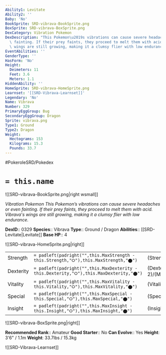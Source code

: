 ```yaml
---
Ability1: Levitate
Ability2: ''
Baby: 'No'
BookSprite: SRD-vibrava-BookSprite.png
BoxSprite: SRD-vibrava-BoxSprite.png
DexCategory: Vibration Pokemon
DexDescription: "This Pokemon\u2019s vibrations can cause severe headaches or even\
  \ fainting. If their prey faints, they proceed to melt them with acid. Vibrava's\
  \ wings are still growing, making it a clumsy flier with low endurance."
EventAbilities: ''
GenderType: ''
HasForm: 'No'
Height:
  Deimeters: 11
  Feet: 3.6
  Meters: 1.1
HiddenAbility: ''
HomeSprite: SRD-vibrava-HomeSprite.png
Learnset: '[[SRD-Vibrava-Learnset]]'
Legendary: 'No'
Name: Vibrava
Number: 329
PrimaryEggGroup: Bug
SecondaryEggGroup: Dragon
Sprite: vibrava.png
Type1: Ground
Type2: Dragon
Weight:
  Hectograms: 153
  Kilograms: 15.3
  Pounds: 33.7
---
```


#PokeroleSRD/Pokedex

# `= this.name`

![[SRD-vibrava-BookSprite.png|right wsmall]]

*Vibration Pokemon*
*This Pokemon’s vibrations can cause severe headaches or even fainting. If their prey faints, they proceed to melt them with acid. Vibrava's wings are still growing, making it a clumsy flier with low endurance.*

**DexID**:: 0329
**Species**:: Vibrava
**Type**:: Ground / Dragon
**Abilities**:: [[SRD-Levitate|Levitate]]
**Base HP**:: 4

![[SRD-vibrava-HomeSprite.png|right]]

|           |                                                                                        |                                          |
| --------- | -------------------------------------------------------------------------------------- | ---------------------------------------- |
| Strength  | `= padleft(padright("",this.MaxStrength - this.Strength,"⭘"),this.MaxStrength,"⬤")`    | (Strength::3)/(MaxStrength::6)   |
| Dexterity | `= padleft(padright("",this.MaxDexterity - this.Dexterity,"⭘"),this.MaxDexterity,"⬤")` | (Dexterity:: 2)/(MaxDexterity::4) |
| Vitality  | `= padleft(padright("",this.MaxVitality - this.Vitality,"⭘"),this.MaxVitality,"⬤")`    | (Vitality::2)/(MaxVitality::4)   |
| Special   | `= padleft(padright("",this.MaxSpecial - this.Special,"⭘"),this.MaxSpecial,"⬤")`       | (Special::2)/(MaxSpecial::4)     |
| Insight   | `= padleft(padright("",this.MaxInsight - this.Insight,"⭘"),this.MaxInsight,"⬤")`       | (Insight::2)/(MaxInsight::4)     |

![[SRD-vibrava-BoxSprite.png|right]]

**Recommended Rank**:: Amateur
**Good Starter**:: No
**Can Evolve**:: Yes
**Height**: 3'6" / 1.1m
**Weight**: 33.7lbs / 15.3kg

![[SRD-Vibrava-Learnset]]